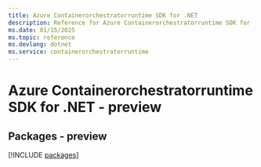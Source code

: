 ```yaml
---
title: Azure Containerorchestratorruntime SDK for .NET
description: Reference for Azure Containerorchestratorruntime SDK for .NET
ms.date: 01/15/2025
ms.topic: reference
ms.devlang: dotnet
ms.service: containerorchestratorruntime
---
```

# Azure Containerorchestratorruntime SDK for .NET - preview
## Packages - preview
[!INCLUDE [packages](containerorchestratorruntime-index.md)]
